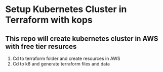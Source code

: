 # Setup Kubernetes Cluster in Terraform with kops 

## This repo will create kubernetes cluster in AWS with free tier resurces

1. Cd to terraform folder and create resources in AWS
2. Cd to k8 and generate terraform files and data

